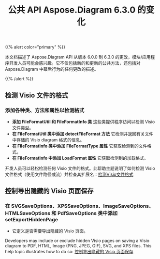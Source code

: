 ﻿---
title: 公共 API Aspose.Diagram 6.3.0 的变化
type: docs
weight: 40
url: /zh/java/public-api-changes-in-aspose-diagram-6-3-0/
---
{{% alert color="primary" %}} 

本文档描述了 Aspose.Diagram API 从版本 6.0.0 到 6.3.0 的更改，模块/应用程序开发人员可能会感兴趣。它不仅包括新的和更新的公共方法，还包括对 Aspose.Diagram 中幕后行为的任何更改的描述。

{{% /alert %}} 
## **检测 Visio 文件的格式**
### **添加各种类、方法和属性以检测格式**
- **添加 FileFormatUtil 和 FileFormatInfo 类** 
 这些类提供程序访问以检测 Visio 文件类型。
- **在 FileFormatUtil 类中添加 detectFileFormat 方法** 
 它检测并返回有关文件中存储的 Visio diagram 格式的信息。
- **在 FileFormatInfo 类中添加 FileFormatType 属性** 
 它获取检测到的文件格式。
- **在 FileFormatInfo 中添加 LoadFormat 属性** 
 它获取检测到的加载格式。

开发人员可以轻松检测任何 Visio 文件的格式。此帮助主题说明了如何检测 Visio 文件格式（使用文件路径或流）并检查其扩展名：[检测Visio文件格式](/diagram/zh/java/introduction/#Introduction-DetecttheFormatofVisioFile)
## **控制导出隐藏的 Visio 页面保存**
### **在 SVGSaveOptions、XPSSaveOptions、ImageSaveOptions、HTMLSaveOptions 和 PdfSaveOptions 类中添加 setExportHiddenPage**
- 它定义是否需要导出隐藏的 Visio 页面。

Developers may include or exclude hidden Visio pages on saving a Visio diagram to PDF, HTML, Image (PNG, JPEG, GIF), SVG, and XPS files. This help topic illustrates how to do so: [控制导出隐藏的 Visio 页面保存](/diagram/zh/java/set-orientation-and-control-the-export-of-hidden-visio-pages-on-saving/#control-the-export-of-hidden-visio-pages-on-saving)
